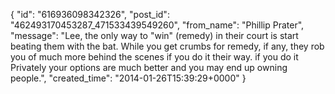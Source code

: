  {
   "id": "616936098342326",
   "post_id": "462493170453287_471533439549260",
   "from_name": "Phillip Prater",
   "message": "Lee, the only way to \"win\" (remedy) in their court is start beating them with the bat. While you get crumbs for remedy, if any, they rob you of much more behind the scenes if you do it their way. if you do it Privately your options are much better and you may end up owning people.",
   "created_time": "2014-01-26T15:39:29+0000"
 }
